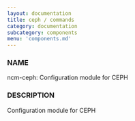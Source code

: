 ```yaml
---
layout: documentation
title: ceph / commands
category: documentation
subcategory: components
menu: 'components.md'
---
```

### NAME

ncm-ceph: Configuration module for CEPH

### DESCRIPTION

Configuration module for CEPH


